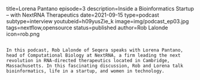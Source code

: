 title=Lorena Pantano
episode=3
description=Inside a Bioinformatics Startup – with NextRNA Therapeutics
date=2021-09-15
type=podcast
subtype=interview
youtubeid=h09yusZie_k
image=img/podcast_ep03.jpg
tags=nextflow,opensource
status=published
author=Rob Lalonde
icon=rob.png
~~~~~~

In this podcast, Rob Lalonde of Seqera speaks with Lorena Pantano, head of Computational Biology at NextRNA, a firm leading the next revolution in RNA-directed therapeutics located in Cambridge, Massachusetts. In this fascinating discussion, Rob and Lorena talk bioinformatics, life in a startup, and women in technology.
